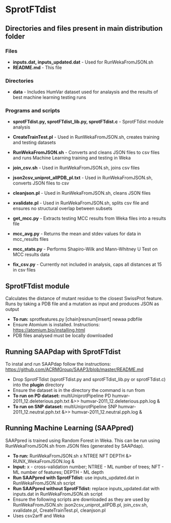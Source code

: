 # SprotFTdist


## Directories and files present in main distribution folder

### Files
* **inputs.dat, inputs_updated.dat** - Used for RunWekaFromJSON.sh
* **README.md** - This file

### Directories
* **data** - Includes HumVar dataset used for analaysis and the results of best machine learning testing runs

### Programs and scripts
* **sprotFTdist.py, sprotFTdist_lib.py, sprotFTdist.c**  - SprotFTdist module analysis
* **CreateTrainTest.pl** - Used in RunWekaFromJSON.sh, creates training and testing datasets
* **RunWekaFromJSON.sh** - Converts and cleans JSON files to csv files and runs Machine Learning training and testing in Weka
* **join_csv.sh** - Used in RunWekaFromJSON.sh, joins csv files
* **json2csv_uniprot_allPDB_pl.txt** - Used in RunWekaFromJSON.sh, converts JSON files to csv
* **cleanjson.pl** - Used in RunWekaFromJSON.sh, cleans JSON files
* **xvalidate.pl** - Used in RunWekaFromJSON.sh, splits csv file and ensures no structural overlap between subsets

* **get_mcc.py** - Extracts testing MCC results from Weka files into a results file
* **mcc_avg.py** - Returns the mean and stdev values for data in mcc_results files
* **mcc_stats.py** - Performs Shapiro-Wilk and Mann-Whitney U Test on MCC results data
* **fix_csv.py** - Currently not included in analysis, caps all distances at 15 in csv files


## SprotFTdist module
Calculates the distance of mutant residue to the closest SwissProt feature. 
Runs by taking a PDB file and a mutation as input and produces JSON as output
* **To run:** sprotfeatures.py [chain]resnum[insert] newaa pdbfile
* Ensure Atomium is installed. Instructions: https://atomium.bio/installing.html
* PDB files analysed must be locally downloaded

## Running SAAPdap with SprotFTdist
To instal and run SAAPdap follow the instructions: https://github.com/ACRMGroup/SAAP3/blob/master/README.md
* Drop SprotFTdist (sprotFTdist.py and sprotFTdist_lib.py or sprotFTdist.c) into the **plugin** directory
* Ensure the dataset is in the directory the command is run from
* **To run on PD dataset:** multiUniprotPipeline PD humvar-2011_12.deleterious.pph.txt &>> humvar-2011_12.deleterious.pph.log &
* **To run on SNP dataset:** multiUniprotPipeline SNP humvar-2011_12.neutral.pph.txt &>> humvar-2011_12.neutral.pph.log &

## Running Machine Learning (SAAPpred)
SAAPpred is trained using Random Forest in Weka. This can be run using RunWekaFromJSON.sh from JSON files (generated by SAAPdap).
* **To run:** RunWekaFromJSON.sh x NTREE NFT DEPTH &> RUNX_WekaFromJSON.log &
* **Input:** x - cross-validation number; NTREE - ML number of trees; NFT - ML number of features; DEPTH - ML depth
* **Run SAAPpred with SprotFTdist:** use inputs_updated.dat in RunWekaFromJSON.sh script
* **Run SAAPpred without SprotFTdist:** replace inputs_updated.dat with inputs.dat in RunWekaFromJSON.sh script
* Ensure the following scripts are downloaded as they are used by RunWekaFromJSON.sh: json2csv_uniprot_allPDB.pl, join_csv.sh, xvalidate.pl, CreateTrainTest.pl, cleanjson.pl
* Uses csv2arff and Weka



